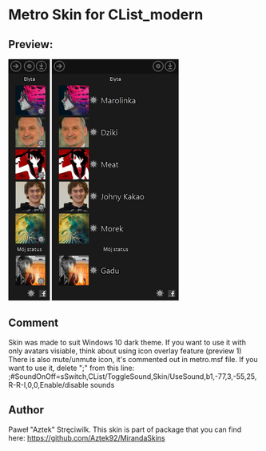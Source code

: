 # Metro Skin for CList_modern

## Preview:
![Preview 1](https://raw.githubusercontent.com/miranda-ng/addons/master/Clist_modern/Metro/clist_preview1.png) 
![Preview 2](https://raw.githubusercontent.com/miranda-ng/addons/master/Clist_modern/Metro/clist_preview2.png)

## Comment
Skin was made to suit Windows 10 dark theme.
If you want to use it with only avatars visiable, think about using icon overlay feature (preview 1)
There is also mute/unmute icon, it's commented out in metro.msf file. If you want to use it, delete ";" from this line:
;#SoundOnOff=sSwitch,CList/ToggleSound,Skin/UseSound,b1,-77,3,-55,25,R-R-I,0,0,Enable/disable sounds

## Author
Paweł "Aztek" Stręciwilk. This skin is part of package that you can find here:
https://github.com/Aztek92/MirandaSkins
